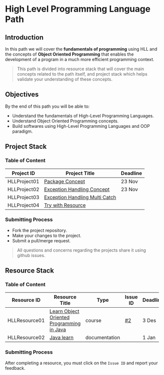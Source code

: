 # High Level Programming Language Path

## Introduction

In this path we will cover the **fundamentals of programming** using HLL and the concepts of **Object Oriented Programming** that enables the development of a program in a much more efficient programming context.

> This path is divided into resource stack that will cover the main concepts related to the path itself, and project stack which helps validate your understanding of these concepts.

## Objectives

By the end of this path you will be able to:

* Understand the fundamentals of High-Level Programming Languages.
* Understand Object Oriented Programming concepts.
* Build softwares using High-Level Programming Languages and OOP paradigm.
  
## Project Stack

### Table of Content


| Project ID  | Project Title                                                                         | Deadline |
| ----------- | ------------------------------------------------------------------------------------- | -------- |
| HLLProject01 | [Package Concept](https://github.com/nourabyte/Package-Project/tree/main)             |23 Nov
| HLLProject02 | [Exception Handling Concept](https://github.com/nourabyte/Exception-Handling)  |23 Nov
|HLLProject03|[Exception Handling Multi Catch](https://github.com/SAFCSP-Team/exception-handling-multi-catch)|
|HLLProject04|[Try with Resource](https://github.com/SAFCSP-Team/try-with-resource)|

### Submitting Process

* Fork the project repository.
* Make your changes to the project.
* Submit a pull/merge request.

> All questions and concerns regarding the projects share it using github issues.

## Resource Stack

### Table of Content


| Resource ID  | Resource Title                                                                                                                                                                                                                                                                                                                     | Type   | Issue ID                                                       | Deadline  |
| ------------ | ---------------------------------------------------------------------------------------------------------------------------------------------------------------------------------------------------------------------------------------------------------------------------------------------------------------------------------- | ------ | -------------------------------------------------------------- | --------- |
| HLLResource01 | [Learn Object Oriented Programming in Java](https://www.udemy.com/course/learn-object-oriented-programming-in-java-j/) | course| [#2](https://github.com/nourabyte/high-level-language-path/issues/2) | 3 Des |
|      HLLResource02        |    [Java learn](https://dev.java/learn/)    | documentation        |       |1 Jan                                                                                                                                                                                                                                                                                                    
### Submitting Process

After completing a resource, you must click on the `Issue ID` and report your feedback.
